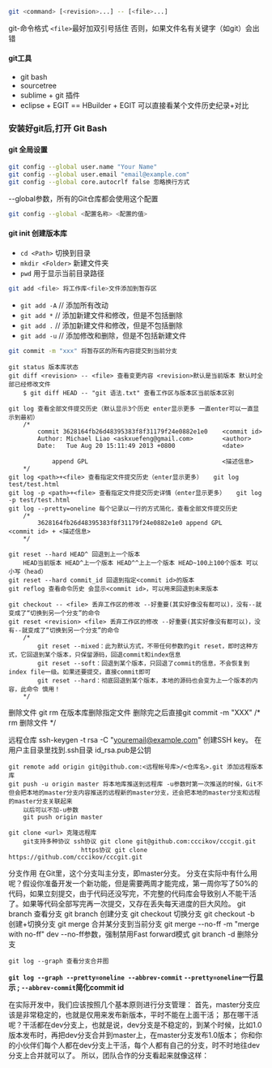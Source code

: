 ```bash
git <command> [<revision>...] -- [<file>...]
```
git-命令格式 `<file>`最好加双引号括住 否则，如果文件名有关键字（如git）会出错

#### git工具

* git bash
* sourcetree
* sublime + git 插件
* eclipse + EGIT == HBuilder + EGIT 可以直接看某个文件历史纪录+对比

### 安装好git后,打开 Git Bash

#### git 全局设置

```bash
git config --global user.name "Your Name"
git config --global user.email "email@example.com"
git config --global core.autocrlf false 忽略换行方式
```

--global参数，所有的Git仓库都会使用这个配置

```bash
git config --global <配置名称> <配置的值>
```


#### git init 创建版本库

* `cd <Path>` 切换到目录
* `mkdir <Folder>` 新建文件夹
* `pwd` 用于显示当前目录路径

```bash
git add <file> 将工作库<file>文件添加到暂存区
```

* `git add -A`   // 添加所有改动
* `git add *`    // 添加新建文件和修改，但是不包括删除
* `git add .`    // 添加新建文件和修改，但是不包括删除
* `git add -u`   // 添加修改和删除，但是不包括新建文件


```bash
git commit -m "xxx" 将暂存区的所有内容提交到当前分支
```

	git status 版本库状态
	git diff <revision> -- <file> 查看变更内容 <revision>默认是当前版本 默认时全部已经修改文件
		$ git diff HEAD -- "git 语法.txt" 查看工作区与版本区当前版本区别

	git log 查看全部文件提交历史（默认显示3个历史 enter显示更多 一直enter可以一直显示到最初）
		/*
			commit 3628164fb26d48395383f8f31179f24e0882e1e0    <commit id>
			Author: Michael Liao <askxuefeng@gmail.com>		   <author>
			Date:   Tue Aug 20 15:11:49 2013 +0800			   <date>

			    append GPL									   <描述信息>
		*/
	git log <path>+<file> 查看指定文件提交历史（enter显示更多）   git log test/test.html
	git log -p <path>+<file> 查看指定文件提交历史详情（enter显示更多）   git log -p test/test.html
	git log --pretty=oneline 每个记录以一行的方式简化，查看全部文件提交历史
		/*
			3628164fb26d48395383f8f31179f24e0882e1e0 append GPL				<commit id> + <描述信息>
		*/

	git reset --hard HEAD^ 回退到上一个版本
		HEAD当前版本 HEAD^上一个版本 HEAD^^上上一个版本 HEAD~100上100个版本 可以小写（head）
	git reset --hard commit_id 回退到指定<commit id>的版本
	git reflog 查看命令历史 会显示<commit id>，可以用来回退到未来版本

	git checkout -- <file> 丢弃工作区的修改 --好重要(其实好像没有都可以)，没有--就变成了“切换到另一个分支”的命令
	git reset <revision> <file> 丢弃工作区的修改 --好重要(其实好像没有都可以)，没有--就变成了“切换到另一个分支”的命令
		/*
			git reset --mixed：此为默认方式，不带任何参数的git reset，即时这种方式，它回退到某个版本，只保留源码，回退commit和index信息
		    git reset --soft：回退到某个版本，只回退了commit的信息，不会恢复到index file一级。如果还要提交，直接commit即可
		    git reset --hard：彻底回退到某个版本，本地的源码也会变为上一个版本的内容，此命令 慎用！
		*/

删除文件
	git rm <file> 在版本库删除指定文件  删除完之后直接git commit -m "XXX"
		/*
			rm 删除文件
		*/

远程仓库
	ssh-keygen -t rsa -C "youremail@example.com"  创建SSH key。 在用户主目录里找到.ssh目录 id_rsa.pub是公钥

	git remote add origin git@github.com:<远程帐号库>/<仓库名>.git 添加远程版本库
	git push -u origin master 将本地库推送到远程库 -u参数时第一次推送的时候，Git不但会把本地的master分支内容推送的远程新的master分支，还会把本地的master分支和远程的master分支关联起来
		以后可以不加-u参数
		git push origin master

	git clone <url> 克隆远程库
		git支持多种协议 ssh协议 git clone git@github.com:cccikov/cccgit.git
						https协议 git clone https://github.com/cccikov/cccgit.git

分支作用
	在Git里，这个分支叫主分支，即master分支。
	分支在实际中有什么用呢？假设你准备开发一个新功能，但是需要两周才能完成，第一周你写了50%的代码，如果立刻提交，由于代码还没写完，不完整的代码库会导致别人不能干活了。如果等代码全部写完再一次提交，又存在丢失每天进度的巨大风险。
	git branch 查看分支
	git branch <name> 创建分支
	git checkout <name> 切换分支
	git checkout -b <name> 创建+切换分支
	git merge <name> 合并某分支到当前分支
		git merge --no-ff -m "merge with no-ff" dev   --no-ff参数，强制禁用Fast forward模式
	git branch -d <name> 删除分支

	git log --graph 查看分支合并图
**`git log --graph --pretty=oneline --abbrev-commit`  `--pretty=oneline`一行显示 ; `--abbrev-commit`简化commit id**

在实际开发中，我们应该按照几个基本原则进行分支管理：
	首先，master分支应该是非常稳定的，也就是仅用来发布新版本，平时不能在上面干活；
	那在哪干活呢？干活都在dev分支上，也就是说，dev分支是不稳定的，到某个时候，比如1.0版本发布时，再把dev分支合并到master上，在master分支发布1.0版本；
	你和你的小伙伴们每个人都在dev分支上干活，每个人都有自己的分支，时不时地往dev分支上合并就可以了。
	所以，团队合作的分支看起来就像这样：
